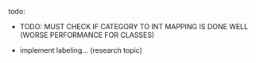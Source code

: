 todo:

- TODO: MUST CHECK IF CATEGORY TO INT MAPPING IS DONE WELL (WORSE PERFORMANCE FOR CLASSES)

- implement labeling... (research topic)
